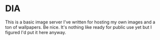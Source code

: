 # DIA

This is a basic image server I've written for hosting my own images and a ton of wallpapers. Be nice. It's nothing like ready for public use yet but I figured I'd put it here anyway.
